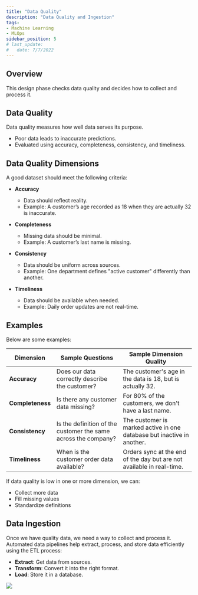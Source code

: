 ```yaml
---
title: "Data Quality"
description: "Data Quality and Ingestion"
tags: 
- Machine Learning
- MLOps
sidebar_position: 5
# last_update:
#   date: 7/7/2022
---
```


## Overview

This design phase checks data quality and decides how to collect and process it.  

## Data Quality  

Data quality measures how well data serves its purpose.  

- Poor data leads to inaccurate predictions.  
- Evaluated using accuracy, completeness, consistency, and timeliness.  

## Data Quality Dimensions

A good dataset should meet the following criteria:  

- **Accuracy**  
  - Data should reflect reality.  
  - Example: A customer’s age recorded as 18 when they are actually 32 is inaccurate.  

- **Completeness**  
  - Missing data should be minimal.  
  - Example: A customer’s last name is missing.  

- **Consistency**  
  - Data should be uniform across sources.  
  - Example: One department defines "active customer" differently than another.  

- **Timeliness**  
  - Data should be available when needed.  
  - Example: Daily order updates are not real-time.  

## Examples 

Below are some examples:

| **Dimension**     | **Sample Questions**                                            | **Sample Dimension Quality**                                      |  
|-------------------|-----------------------------------------------------------------|------------------------------------------------------------------|  
| **Accuracy**      | Does our data correctly describe the customer?                  | The customer's age in the data is 18, but is actually 32.        |  
| **Completeness**  | Is there any customer data missing?                             | For 80% of the customers, we don't have a last name.            |  
| **Consistency**   | Is the definition of the customer the same across the company?  | The customer is marked active in one database but inactive in another. |  
| **Timeliness**    | When is the customer order data available?                      | Orders sync at the end of the day but are not available in real-time. |  

If data quality is low in one or more dimension, we can:  

- Collect more data  
- Fill missing values  
- Standardize definitions  

## Data Ingestion  

Once we have quality data, we need a way to collect and process it. Automated data pipelines help extract, process, and store data efficiently using the ETL process:  

- **Extract**: Get data from sources.  
- **Transform**: Convert it into the right format.  
- **Load**: Store it in a database.

<div class="img-center"> 

![](/img/docs/Screenshot-2025-03-18-194503.png)

</div>


